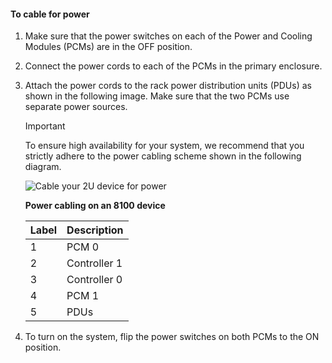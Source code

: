 <!--author=alkohli last changed: 9/16/15-->

#### To cable for power
1. Make sure that the power switches on each of the Power and Cooling Modules (PCMs) are in the OFF position.
2. Connect the power cords to each of the PCMs in the primary enclosure.
3. Attach the power cords to the rack power distribution units (PDUs) as shown in the following image. Make sure that the two PCMs use separate power sources.
   
   > [!IMPORTANT]
   > To ensure high availability for your system, we recommend that you strictly adhere to the power cabling scheme shown in the following diagram. 
   > 
   > 
   > 
   > 
   
    ![Cable your 2U device for power](./media/storsimple-cable-8100-for-power/HCSCableYour2UDeviceforPower.png)
   
    **Power cabling on an 8100 device**
   
   | Label | Description |
   |:--- |:--- |
   | 1 |PCM 0 |
   | 2 |Controller 1 |
   | 3 |Controller 0 |
   | 4 |PCM 1 |
   | 5 |PDUs |
4. To turn on the system, flip the power switches on both PCMs to the ON position.

